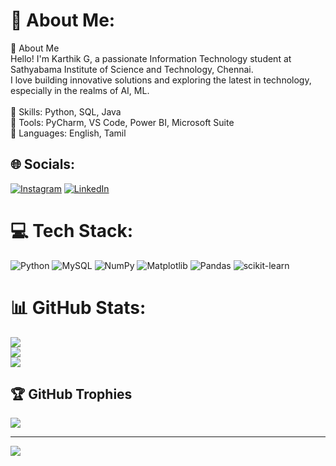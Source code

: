 # 💫 About Me:
👋 About Me<br>Hello! I'm Karthik G, a passionate Information Technology student at Sathyabama Institute of Science and Technology, Chennai.<br> I love building innovative solutions and exploring the latest in technology, especially in the realms of AI, ML.<br><br>🌟 Skills: Python, SQL, Java<br>🔧 Tools: PyCharm, VS Code, Power BI, Microsoft Suite<br>💬 Languages: English, Tamil<br>


## 🌐 Socials:
[![Instagram](https://img.shields.io/badge/Instagram-%23E4405F.svg?logo=Instagram&logoColor=white)](https://instagram.com/g_karthik_29) [![LinkedIn](https://img.shields.io/badge/LinkedIn-%230077B5.svg?logo=linkedin&logoColor=white)](https://linkedin.com/in/karthik-g-aa92041ba) 

# 💻 Tech Stack:
![Python](https://img.shields.io/badge/python-3670A0?style=for-the-badge&logo=python&logoColor=ffdd54) ![MySQL](https://img.shields.io/badge/mysql-4479A1.svg?style=for-the-badge&logo=mysql&logoColor=white) ![NumPy](https://img.shields.io/badge/numpy-%23013243.svg?style=for-the-badge&logo=numpy&logoColor=white) ![Matplotlib](https://img.shields.io/badge/Matplotlib-%23ffffff.svg?style=for-the-badge&logo=Matplotlib&logoColor=black) ![Pandas](https://img.shields.io/badge/pandas-%23150458.svg?style=for-the-badge&logo=pandas&logoColor=white) ![scikit-learn](https://img.shields.io/badge/scikit--learn-%23F7931E.svg?style=for-the-badge&logo=scikit-learn&logoColor=white)
# 📊 GitHub Stats:
![](https://github-readme-stats.vercel.app/api?username=gkarthik29&theme=dark&hide_border=false&include_all_commits=false&count_private=false)<br/>
![](https://github-readme-streak-stats.herokuapp.com/?user=gkarthik29&theme=dark&hide_border=false)<br/>
![](https://github-readme-stats.vercel.app/api/top-langs/?username=gkarthik29&theme=dark&hide_border=false&include_all_commits=false&count_private=false&layout=compact)

## 🏆 GitHub Trophies
![](https://github-profile-trophy.vercel.app/?username=gkarthik29&theme=radical&no-frame=false&no-bg=false&margin-w=4)

---
[![](https://visitcount.itsvg.in/api?id=gkarthik29&icon=0&color=0)](https://visitcount.itsvg.in)

<!-- Proudly created with GPRM ( https://gprm.itsvg.in ) -->
